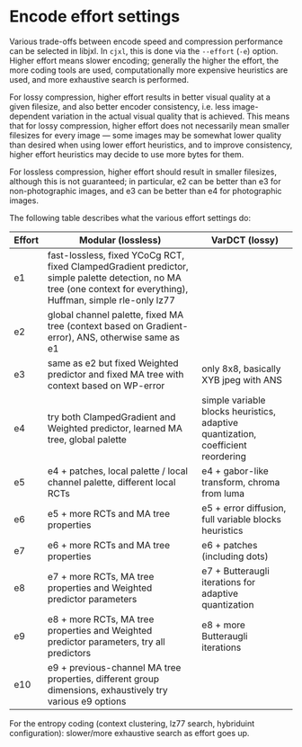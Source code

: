 # Encode effort settings

Various trade-offs between encode speed and compression performance can be selected in libjxl. In `cjxl`, this is done via the `--effort` (`-e`) option.
Higher effort means slower encoding; generally the higher the effort, the more coding tools are used, computationally more expensive heuristics are used,
and more exhaustive search is performed.

For lossy compression, higher effort results in better visual quality at a given filesize, and also better
encoder consistency, i.e. less image-dependent variation in the actual visual quality that is achieved. This means that for lossy compression,
higher effort does not necessarily mean smaller filesizes for every image — some images may be somewhat lower quality than desired when using
lower effort heuristics, and to improve consistency, higher effort heuristics may decide to use more bytes for them.

For lossless compression, higher effort should result in smaller filesizes, although this is not guaranteed;
in particular, e2 can be better than e3 for non-photographic images, and e3 can be better than e4 for photographic images.

The following table describes what the various effort settings do:

|Effort | Modular (lossless) | VarDCT (lossy) |
|-------|--------------------|----------------|
| e1 | fast-lossless, fixed YCoCg RCT, fixed ClampedGradient predictor, simple palette detection, no MA tree (one context for everything), Huffman, simple rle-only lz77 | |
| e2 | global channel palette, fixed MA tree (context based on Gradient-error), ANS, otherwise same as e1 | |
| e3 | same as e2 but fixed Weighted predictor and fixed MA tree with context based on WP-error | only 8x8, basically XYB jpeg with ANS |
| e4 | try both ClampedGradient and Weighted predictor, learned MA tree, global palette | simple variable blocks heuristics, adaptive quantization, coefficient reordering |
| e5 | e4 + patches, local palette / local channel palette, different local RCTs | e4 + gabor-like transform, chroma from luma |
| e6 | e5 + more RCTs and MA tree properties | e5 + error diffusion, full variable blocks heuristics |
| e7 | e6 + more RCTs and MA tree properties | e6 + patches (including dots) |
| e8 | e7 + more RCTs, MA tree properties and Weighted predictor parameters | e7 + Butteraugli iterations for adaptive quantization |
| e9 | e8 + more RCTs, MA tree properties and Weighted predictor parameters, try all predictors | e8 + more Butteraugli iterations |
| e10 | e9 + previous-channel MA tree properties, different group dimensions, exhaustively try various e9 options | |

For the entropy coding (context clustering, lz77 search, hybriduint configuration): slower/more exhaustive search as effort goes up.
